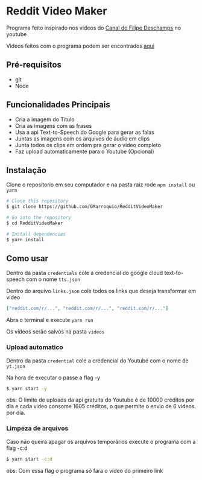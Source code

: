 # Reddit Video Maker

Programa feito inspirado nos videos do [Canal do Filipe Deschamps](https://www.youtube.com/channel/UCU5JicSrEM5A63jkJ2QvGYw) no youtube

Videos feitos com o programa podem ser encontrados [aqui](https://www.youtube.com/channel/UCMhGMDIb1P1NEeqqW2zsPdw/)

## Pré-requisitos

- git
- Node

## Funcionalidades Principais

- Cria a imagem do Titulo
- Cria as imagens com as frases
- Usa a api Text-to-Speech do Google para gerar as falas
- Juntas as imagens com os arquivos de audio em clips
- Junta todos os clips em ordem pra gerar o video completo
- Faz upload automaticamente para o Youtube (Opcional)

## Instalação

Clone o repositorio em seu computador e na pasta raiz rode `npm install` ou `yarn`

```bash
# Clone this repository
$ git clone https://github.com/GMarroquio/RedditVideoMaker

# Go into the repository
$ cd RedditVideoMaker

# Install dependencies
$ yarn install
```

## Como usar

Dentro da pasta `credentials` cole a credencial do google cloud text-to-speech com o nome `tts.json`

Dentro do arquivo `links.json` cole todos os links que deseja transformar em video

```json
["reddit.com/r/...", "reddit.com/r/...", "reddit.com/r/..."]
```

Abra o terminal e execute `yarn run`

Os videos serão salvos na pasta `videos`

### Upload automatico

Dentro da pasta `credential` cole a credencial do Youtube com o nome de `yt.json`

Na hora de executar o passe a flag -y

```bash
$ yarn start -y
```

obs: O limite de uploads da api gratuita do Youtube é de 10000 créditos por dia e cada video consome 1605 créditos, o que permite o envio de 6 videos por dia.

### Limpeza de arquivos

Caso não queira apagar os arquivos temporários execute o programa com a flag -c:d

```bash
$ yarn start -c:d
```

obs: Com essa flag o programa só fara o vídeo do primeiro link
